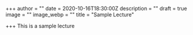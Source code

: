 +++
author = ""
date = 2020-10-16T18:30:00Z
description = ""
draft = true
image = ""
image_webp = ""
title = "Sample Lecture"

+++
This is a sample lecture